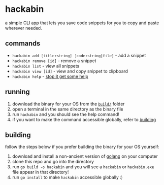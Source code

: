 # hackabin  
a simple CLI app that lets you save code snippets for you to copy and paste wherever needed.

## commands  
- `hackabin add [title:string] [code:string|file]` - add a snippet  
- `hackabin remove [id]` - remove a snippet  
- `hackabin list` - view all snippets  
- `hackabin view [id]` - view and copy snippet to clipboard  
- `hackabin help` - [stop it get some help](https://imgur.com/gallery/stop-get-some-help-DJIkoRf)

## running  
1. download the binary for your OS from the [`build/`](https://github.com/ronykax/hackabin/tree/master/build) folder  
2. open a terminal in the same directory as the binary file  
3. run `hackabin` and you should see the help command!  
4. if you want to make the command accessible globally, refer to [building](https://github.com/ronykax/hackabin?tab=readme-ov-file#building)

## building  
follow the steps below if you prefer building the binary for your OS yourself:  
1. download and install a non-ancient version of [golang](https://go.dev/doc/install) on your computer  
2. clone this repo and go into the directory  
3. run `go build -o hackabin` and you will see a `hackabin` or `hackabin.exe` file appear in that directory!  
4. run `go install` to make `hackabin` accessible globally :)  

